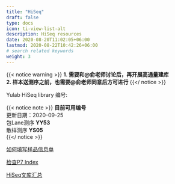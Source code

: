 ```yaml
---
title: "HiSeq"
draft: false
type: docs
icon: ti-view-list-alt
description: HiSeq resources
date: 2020-08-20T11:02:05+06:00
lastmod: 2020-08-22T10:42:26+06:00
# search related keywords
weight: 3
---
```


{{< notice warning >}}
**1. 需要和@俞老师讨论后，再开展高通量建库**   
**2. 样本送测序之前，也需要@俞老师同意后方可进行**
{{</ notice >}}


Yulab HiSeq library 编号: 

{{< notice note >}}
**目前可用编号**    
更新日期：2020-09-25      
包Lane测序    **YY53**      
散样测序      **YS05**     
{{</ notice >}}


<a href="http://192.168.206.171:6611/tools/hiseq_sample/" target="_blank">
如何填写样品信息单</a>
<p>


<a href="http://192.168.206.171:6611/tools/hiseq_index/" target="_blank">
检查P7 Index</a>
<p>

<a href="http://192.168.206.171:6611/tools/hiseq_summary/" target="_blank">
HiSeq文库汇总</a>
<p>

